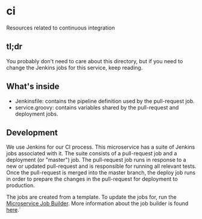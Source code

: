 # ci
Resources related to continuous integration

## tl;dr

You probably don't need to care about this directory, but if you need to 
change the Jenkins jobs for this service, keep reading. 

## What's inside

* Jenkinsfile: contains the pipeline definition used by the pull-request job.
* service.groovy: contains variables shared by the pull-request and deployment jobs.

## Development

We use Jenkins for our CI process.  This microservice has a suite of Jenkins 
jobs associated with it.  The suite consists of a pull-request job and a 
deployment (or "master") job.  The pull-request job runs in response to a new 
or updated pull-request and is responsible for running all relevant tests.  
Once the pull-request is merged into the master branch, the deploy job runs 
in order to prepare the changes in the pull-request for deployment to production.

The jobs are created from a template. To update the jobs for, run the 
[Microservice Job Builder](http://jenkins.zing.zenoss.eng/job/job_create/parambuild/?service=zing-hdfs).
More information about the job builder is found 
[here](https://github.com/zenoss/zing-ci/blob/master/jenkins-job-builder/README.md).`


